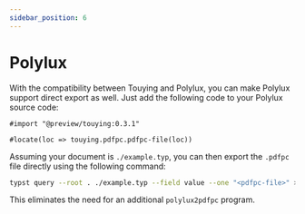 ```yaml
---
sidebar_position: 6
---
```


# Polylux

With the compatibility between Touying and Polylux, you can make Polylux support direct export as well. Just add the following code to your Polylux source code:

```typst
#import "@preview/touying:0.3.1"

#locate(loc => touying.pdfpc.pdfpc-file(loc))
```

Assuming your document is `./example.typ`, you can then export the `.pdfpc` file directly using the following command:

```sh
typst query --root . ./example.typ --field value --one "<pdfpc-file>" > ./example.pdfpc
```

This eliminates the need for an additional `polylux2pdfpc` program.